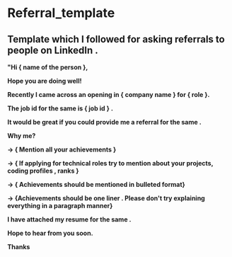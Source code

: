 # Referral_template

Template which I followed for asking referrals to people on LinkedIn .
<strong>
-
  "Hi { name of the person },

Hope you are doing well!

Recently I came across an opening in { company name } for { role }.

The job id for the same is { job id } . 

It would be great if you could provide me a referral for the same .

Why me?

-> { Mention all your achievements }

-> { If applying for technical roles try to mention about your projects, coding profiles , ranks }

-> { Achievements should be mentioned in bulleted format}

-> {Achievements should be one liner . Please don't try explaining everything in a paragraph manner}

I have attached my resume for the same .

Hope to hear from you soon.

Thanks

</strong>


